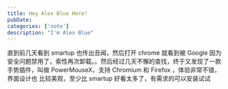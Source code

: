 ```yaml
---
title: Hey Alex Blue Here!
pubDate: 
categories: ['note']
description: "I'm Alex Blue"
---
```


直到前几天看到 smartup 也传出丑闻，然后打开 chrome 就看到被 Google 因为安全问题禁用了，索性再次卸载。。然后经过几天不懈的查找，终于又发现了一款手势插件，叫做 PowerMouseX，支持 Chromium 和 Firefox ，体验非常不错，界面设计也 比较美观，至少比 smartup 好看太多了，有需求的可以安装试试